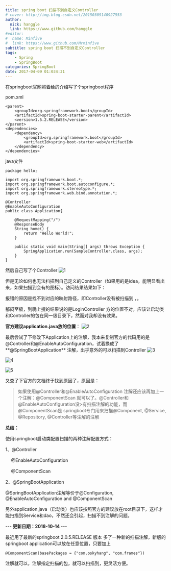 ```yaml
---
title: spring boot 扫描不到自定义Controller
# cover: http://img.blog.csdn.net/20150309140927553
author: 
  nick: hanggle
  link: https://www.github.com/hanggle
#editor:
#  name: Minfive
#  link: https://www.github.com/Mrminfive
subtitle: spring boot 扫描不到自定义Controller
tags: 
    - Spring
    - SpringBoot
categories: SpringBoot
date: 2017-04-09 01:034:31
---
```


在springboot官网照着给的介绍写了个springboot程序

pom.xml

```
<parent>
    <groupId>org.springframework.boot</groupId>
    <artifactId>spring-boot-starter-parent</artifactId>
    <version>1.5.2.RELEASE</version>
</parent>
<dependencies>
    <dependency>
        <groupId>org.springframework.boot</groupId>
        <artifactId>spring-boot-starter-web</artifactId>
    </dependency>
</dependencies>
```


java文件

```
package hello;

import org.springframework.boot.*;
import org.springframework.boot.autoconfigure.*;
import org.springframework.stereotype.*;
import org.springframework.web.bind.annotation.*;

@Controller
@EnableAutoConfiguration
public class Application{

    @RequestMapping("/")
    @ResponseBody
    String home() {
        return "Hello World!";
    }

    public static void main(String[] args) throws Exception {
        SpringApplication.run(SampleController.class, args);
    }
}
```

然后自己写了个Controller
![1](https://images2015.cnblogs.com/blog/997786/201704/997786-20170409005618644-1487234010.png)

但是无论如何也无法扫描到自己定义的Controller（如果用的是idea，能明显看出来，如果扫描到会有的图标）。访问结果结果如下：



报错的原因是找不到对应的映射路径，即Controller没有被扫描到 ，。

郁闷至极，到晚上搜的结果说的是LoginController 方的位置不对，应该让启动类和Controller的包在同一级目录下，然而对我却没有效果。

**官方建议application.java放的位置**：
![2](https://images2015.cnblogs.com/blog/997786/201704/997786-20170409005618644-1487234010.png)


最后尝试了下修改下Application上的注解，我本来复制官方的代码用的是@Controller和@EnableAutoConfiguration，试着换成了**@SpringBootApplication** 注解，出乎意外的可以扫描到Controller 
![3](https://images2015.cnblogs.com/blog/997786/201704/997786-20170409005618644-1487234010.png)

![4](https://images2015.cnblogs.com/blog/997786/201704/997786-20170409005618644-1487234010.png)

![5](https://images2015.cnblogs.com/blog/997786/201704/997786-20170409005618644-1487234010.png)

 

又查了下官方的文档终于找到原因了，原因是：

> 如果使用@Controller和@EnableAutoConfiguration 注解还应该再加上一个注解：@ComponentScan  就可以了。@Controller和@EnableAutoConfiguration没>有扫描注解的功能，而@ComponentScan是
> springboot专门用来扫描@Component, @Service, @Repository, @Controller等注解的注解

 

**总结：**

使用springboot启动类配置扫描的两种注解配置方式：

1、@Controller

　  @EnableAutoConfiguration

　  @ComponentScan

2、@SpringBootApplication

@SpringBootApplication注解等价于@Configuration, @EnableAutoConfiguration and @ComponentScan

 

另外application.java（启动类）也应该按照官方的建议放在root目录下，这样才能扫描到Service和dao，不然还会引起，扫描不到注解的问题。

**--- 更新日期：2018-10-14 ---**

最近用了最新的springboot 2.0.5.RELEASE 版本 多了一种新的扫描注解，新版的springboot application可以放在任意位置，只要加上

```
@ComponentScan(basePackages = {"com.oskyhang", "com.frames"})
```

注解就可以，注解指定扫描的包，就可以扫描到，更灵活方便。